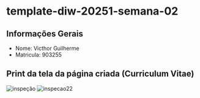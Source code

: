 # template-diw-20251-semana-02

## Informações Gerais
- Nome: Victhor Guilherme
- Matricula: 903255

## Print da tela da página criada (Curriculum Vitae)

![inspeção](https://github.com/user-attachments/assets/f22a0997-157e-42c8-b22c-d519b128de35)
![inspecao22](https://github.com/user-attachments/assets/ff5852de-aab0-4658-9546-dffb469404e6)

